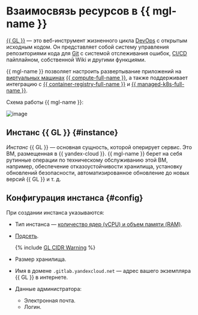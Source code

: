 # Взаимосвязь ресурсов в {{ mgl-name }}

[{{ GL }}](https://about.gitlab.com/) — это веб-инструмент жизненного цикла [DevOps](https://cloud.yandex.ru/blog/posts/2022/03/what-is-devops) с открытым исходным кодом. Он представляет собой систему управления репозиториями кода для [Git](https://git-scm.com/) с системой отслеживания ошибок, [CI/CD](https://cloud.yandex.ru/blog/posts/2022/10/ci-cd) пайплайном, собственной Wiki и другими функциями.

{{ mgl-name }} позволяет настроить развертывание приложений на [виртуальных машинах](../../compute/concepts/vm.md) [{{ compute-full-name }}](../../compute/), а также поддерживает интеграцию с [{{ container-registry-full-name }}](../../container-registry/) и [{{ managed-k8s-full-name }}](../../managed-kubernetes/).

Схема работы {{ mgl-name }}:

![image](../../_assets/managed-gitlab/gitlab_schema_ru.svg)

## Инстанс {{ GL }} {#instance}

_Инстанс_ {{ GL }} — основная сущность, которой оперирует сервис. Это ВМ, размещенная в {{ yandex-cloud }}. {{ mgl-name }} берет на себя рутинные операции по техническому обслуживанию этой ВМ, например, обеспечение отказоустойчивости хранилища, установку обновлений безопасности, автоматизированное обновление до новых версий {{ GL }} и т. д.

## Конфигурация инстанса {#config}

При создании инстанса указываются:
* Тип инстанса — [количество ядер (vCPU) и объем памяти (RAM)](../../compute/concepts/vm-platforms.md).
* [Подсеть](../../vpc/concepts/network.md#subnet).

  {% include [GL CIDR Warning](../../_includes/managed-gitlab/cidr-note.md) %}

* Размер хранилища.
* Имя в домене `.gitlab.yandexcloud.net` — адрес вашего экземпляра {{ GL }} в интернете.
* Данные администратора:
  * Электронная почта.
  * Логин.